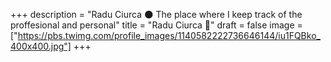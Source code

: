 +++
description = "Radu Ciurca 🌑 The place where I keep track of the proffesional and personal"
title = "Radu Ciurca 🦄"
draft = false
image = ["https://pbs.twimg.com/profile_images/1140582222736646144/iu1FQBko_400x400.jpg"]
+++
